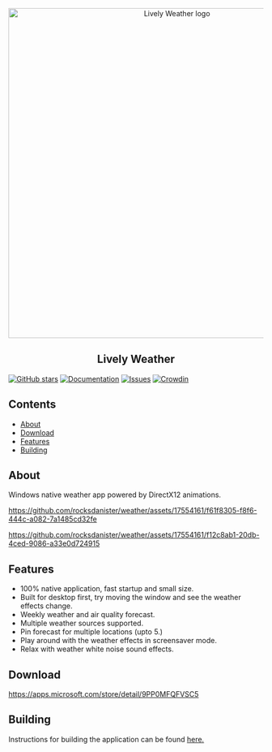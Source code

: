 <p align="center">
  <img alt="Lively Weather logo" src="resources/hero.jpg" width="650" />
  <h2 align="center">Lively Weather</h2>
</p>

[![GitHub stars](https://img.shields.io/github/stars/rocksdanister/weather.svg)](https://github.com/rocksdanister/weather/stargazers)
[![Documentation](https://img.shields.io/badge/Docs-WIP-red.svg)](https://github.com/rocksdanister/weather/wiki)
[![Issues](https://img.shields.io/github/issues/rocksdanister/weather.svg)](https://github.com/rocksdanister/weather/issues)
[![Crowdin](https://badges.crowdin.net/lively-weather/localized.svg)](https://crowdin.com/project/lively-weather)

## Contents
- [About](#about)
- [Download](#download)
- [Features](#features)
- [Building](#building)

## About
Windows native weather app powered by DirectX12 animations.

https://github.com/rocksdanister/weather/assets/17554161/f61f8305-f8f6-444c-a082-7a1485cd32fe

https://github.com/rocksdanister/weather/assets/17554161/f12c8ab1-20db-4ced-9086-a33e0d724915

## Features
 - 100% native application, fast startup and small size.
 - Built for desktop first, try moving the window and see the weather effects change.
 - Weekly weather and air quality forecast.
 - Multiple weather sources supported.
 - Pin forecast for multiple locations (upto 5.)
- Play around with the weather effects in screensaver mode.
- Relax with weather white noise sound effects.

## Download

https://apps.microsoft.com/store/detail/9PP0MFQFVSC5

## Building

Instructions for building the application can be found [here.](https://github.com/rocksdanister/weather/wiki/Building)
